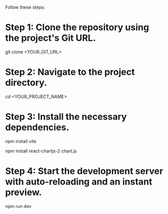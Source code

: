 Follow these steps:

# Step 1: Clone the repository using the project's Git URL.

git clone <YOUR_GIT_URL>

# Step 2: Navigate to the project directory.

cd <YOUR_PROJECT_NAME>

# Step 3: Install the necessary dependencies.
 npm install vite 
 
 npm install react-chartjs-2 chart.js

# Step 4: Start the development server with auto-reloading and an instant preview.

npm run dev
